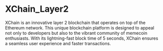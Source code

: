 # XChain_Layer2
XChain is an innovative layer 2 blockchain that operates on top of the Ethereum network. This unique blockchain platform is designed to appeal not only to developers but also to the vibrant community of memecoin enthusiasts. With its lightning-fast block time of 5 seconds, XChain ensures a seamless user experience and faster transactions.
